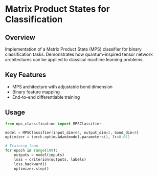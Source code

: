 
# Matrix Product States for Classification

## Overview

Implementation of a Matrix Product State (MPS) classifier for binary classification tasks. Demonstrates how quantum-inspired tensor network architectures can be applied to classical machine learning problems.

## Key Features

- MPS architecture with adjustable bond dimension
- Binary feature mapping
- End-to-end differentiable training

## Usage

```python
from mps_classification import MPSClassifier

model = MPSClassifier(input_dim=64, output_dim=2, bond_dim=8)
optimizer = torch.optim.Adam(model.parameters(), lr=0.01)

# Training loop
for epoch in range(100):
    outputs = model(inputs)
    loss = criterion(outputs, labels)
    loss.backward()
    optimizer.step()
